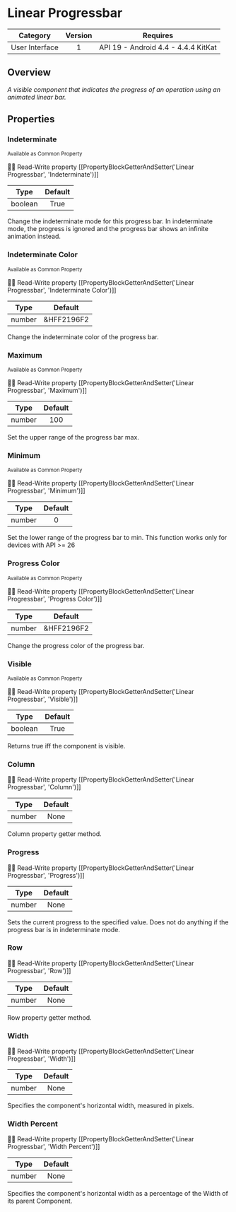 # Linear Progressbar

| Category | Version | Requires |
|:--------:|:-------:|:--------:|
|User Interface|1|API 19 - Android 4.4 - 4.4.4 KitKat|

## Overview

_A visible component that indicates the progress of an operation using an animated linear bar._

## Properties

### Indeterminate

<small>Available as Common Property</small>

:eyes::pencil: Read-Write property
[[PropertyBlockGetterAndSetter('Linear Progressbar', 'Indeterminate')]]

| Type | Default |
|:----:|:-------:|
|boolean|True|

Change the indeterminate mode for this progress bar. In indeterminate mode, the progress is ignored and the progress bar shows an infinite animation instead.

### Indeterminate Color

<small>Available as Common Property</small>

:eyes::pencil: Read-Write property
[[PropertyBlockGetterAndSetter('Linear Progressbar', 'Indeterminate Color')]]

| Type | Default |
|:----:|:-------:|
|number|&HFF2196F2|

Change the indeterminate color of the progress bar.

### Maximum

<small>Available as Common Property</small>

:eyes::pencil: Read-Write property
[[PropertyBlockGetterAndSetter('Linear Progressbar', 'Maximum')]]

| Type | Default |
|:----:|:-------:|
|number|100|

Set the upper range of the progress bar max.

### Minimum

<small>Available as Common Property</small>

:eyes::pencil: Read-Write property
[[PropertyBlockGetterAndSetter('Linear Progressbar', 'Minimum')]]

| Type | Default |
|:----:|:-------:|
|number|0|

Set the lower range of the progress bar to min. This function works only for devices with API >= 26

### Progress Color

<small>Available as Common Property</small>

:eyes::pencil: Read-Write property
[[PropertyBlockGetterAndSetter('Linear Progressbar', 'Progress Color')]]

| Type | Default |
|:----:|:-------:|
|number|&HFF2196F2|

Change the progress color of the progress bar.

### Visible

<small>Available as Common Property</small>

:eyes::pencil: Read-Write property
[[PropertyBlockGetterAndSetter('Linear Progressbar', 'Visible')]]

| Type | Default |
|:----:|:-------:|
|boolean|True|

Returns true iff the component is visible.

### Column



:eyes::pencil: Read-Write property
[[PropertyBlockGetterAndSetter('Linear Progressbar', 'Column')]]

| Type | Default |
|:----:|:-------:|
|number|None|

Column property getter method.

### Progress



:eyes::pencil: Read-Write property
[[PropertyBlockGetterAndSetter('Linear Progressbar', 'Progress')]]

| Type | Default |
|:----:|:-------:|
|number|None|

Sets the current progress to the specified value. Does not do anything if the progress bar is in indeterminate mode.

### Row



:eyes::pencil: Read-Write property
[[PropertyBlockGetterAndSetter('Linear Progressbar', 'Row')]]

| Type | Default |
|:----:|:-------:|
|number|None|

Row property getter method.

### Width



:eyes::pencil: Read-Write property
[[PropertyBlockGetterAndSetter('Linear Progressbar', 'Width')]]

| Type | Default |
|:----:|:-------:|
|number|None|

Specifies the component's horizontal width, measured in pixels.

### Width Percent



:eyes::pencil: Read-Write property
[[PropertyBlockGetterAndSetter('Linear Progressbar', 'Width Percent')]]

| Type | Default |
|:----:|:-------:|
|number|None|

Specifies the component's horizontal width as a percentage
 of the Width of its parent Component.